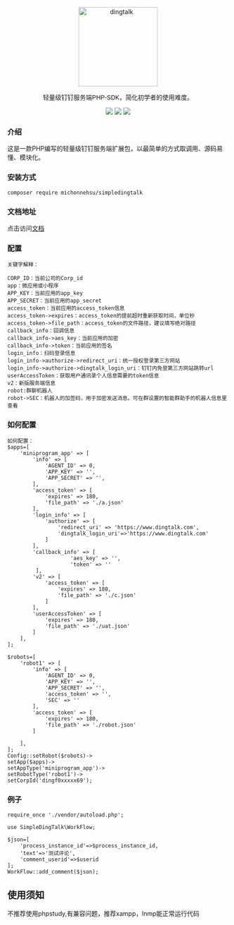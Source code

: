 <p align="center">
<a href="https://developers.dingtalk.com/?spm=ding_open_doc.document.0.0.3a2565733BtFVA">
<img src="https://images.gitee.com/uploads/images/2021/1006/105453_40454723_8010855.png" alt="dingtalk" width="180"/>
</a>
</p>
<p align="center" style="font-family: Arial, Helvetica, sans-serif;">轻量级钉钉服务端PHP-SDK，简化初学者的使用难度。</p>
<p align="center">
<img src="https://img.shields.io/badge/PHP-7.3^|8^-green" />
<img src="https://img.shields.io/badge/release-1.0.7^-orange" />
<img src="https://img.shields.io/badge/license-MIT-green" />
</p>

### 介绍
这是一款PHP编写的轻量级钉钉服务端扩展包，以最简单的方式取调用、源码易懂、模块化。

### 安装方式
`composer require michonnehsu/simpledingtalk`
### 文档地址
点击访问[文档](https://gitee.com/michonnehsu/simple-dingtalk/wikis/pages)  
### 配置
```
关键字解释：

CORP_ID：当前公司的Corp_id
app：微应用或小程序
APP_KEY：当前应用的app_key
APP_SECRET：当前应用的app_secret
access_token：当前应用的access_token信息
access_token->expires：access_token的提前超时重新获取时间，单位秒
access_token->file_path：access_token的文件路径，建议填写绝对路径
callback_info：回调信息
callback_info->aes_key：当前应用的加密
callback_info->token：当前应用的签名
login_info：扫码登录信息
login_info->authorize->redirect_uri：统一授权登录第三方网站
login_info->authorize->dingtalk_login_uri：钉钉内免登第三方网站跳转url
userAccessToken：获取用户通讯录个人信息需要的token信息
v2：新版服务端信息
robot:群聊机器人
robot->SEC：机器人的加签码，用于加密发送消息。可在群设置的智能群助手的机器人信息里查看
```
### 如何配置
```
如何配置：
$apps=[
	'miniprogram_app' => [
		'info' => [
			'AGENT_ID' => 0,
			'APP_KEY' => '',
			'APP_SECRET' => '',
		],
		'access_token' => [
			'expires' => 180,
			'file_path' => './a.json'
		],
		'login_info' => [
			'authorize' => [
				'redirect_uri' => 'https://www.dingtalk.com',
				'dingtalk_login_uri'=>'https://www.dingtalk.com'
			]
		],
		'callback_info' => [
                    'aes_key' => '',
                    'token' => ''
         ],
		'v2' => [
			'access_token' => [
				'expires' => 180,
				'file_path' => './c.json'
			]
		],
		'userAccessToken' => [
			'expires' => 180,
			'file_path' => './uat.json'
		]
	],
];

$robots=[
	'robot1' => [
		'info' => [
			'AGENT_ID' => 0,
			'APP_KEY' => '',
			'APP_SECRET' => '',
			'access_token' => '',
			'SEC' => ''
		],
		'access_token' => [
			'expires' => 180,
			'file_path' => './robot.json'
		]

	],
];
Config::setRobot($robots)->
setApp($apps)->
setAppType('miniprogram_app')->
setRobotType('robot1')->
setCorpId('dingf0xxxxx69');
```
### 例子
```
require_once './vendor/autoload.php';

use SimpleDingTalk\WorkFlow;

$json=[
    'process_instance_id'=>$process_instance_id,
    'text'=>'测试评论',
    'comment_userid'=>$userid
];
WorkFlow::add_comment($json);
```

## 使用须知
不推荐使用phpstudy,有兼容问题，推荐xampp，lnmp能正常运行代码